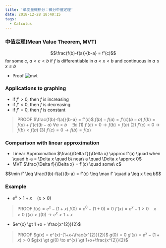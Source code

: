 ```yaml
---
title: '单变量微积分：微分中值定理'
date: 2018-12-28 18:40:15
tags: 
  - Calculus
---
```

### 中值定理(Mean Value Theorem, MVT)
$$\frac{f(b)-f(a)}{b-a} = f'(c)$$
for some $c$, $a \lt c \lt b$
if $f$ is differentiable in $a \lt x \lt b$ and continuous in $a \leq x \leq b$

<!--more-->

- Proof
  ![mvt](https://github.com/trierbo/blog-source/raw/master/pics/mvt/mvt_proof.png)

### Applications to graphing
  - if $f' \gt 0$, then $f$ is increasing
  - if $f' \lt 0$, then $f$ is decreasing
  - if $f' = 0$, then $f$ is constant
> PROOF
> $\frac{f(b)-f(a)}{b-a} = f'(c)$
> $f(b)-f(a)=f'(c)(b-a)$
> $f(b)=f(a)+f'(c)(b-a)$
> $\forall a \lt b \quad \exists c$
> (1) $f'(c) \gt 0 \to f(b) \gt f(a)$
> (2) $f'(c) \lt 0 \to f(b) \lt f(a)$
> (3) $f'(c) = 0 \to f(b) = f(a)$

### Comparison with linear approximation
- Linear Approximation
$\frac{\Delta f}{\Delta x} \approx f'(a) \quad when \quad b-a = \Delta x \quad b\ near\ a \quad \Delta x \approx 0$
- MVT
$\frac{\Delta f}{\Delta x} = f'(c) \quad some\ c$

$$\min f' \leq \frac{f(b)-f(a)}{b-a} = f'(c) \leq \max f' \quad a \leq x \leq b$$

### Example
  - $e^{x} \gt 1+x \quad (x \gt 0)$
  > PROOF
  > $f(x) = e^{x} - (1+x)$
  > $f(0) = e^{0} - (1+0) = 0$
  > $f'(x) = e^{x} - 1 \gt 0 \quad x \gt 0$
  > $f(x) \gt f(0) \to e^{x} \gt 1+x$
  - $e^{x} \gt 1 +x + \frac{x^{2}}{2}$
  > PROOF
  > $g(x) = e^{x}-(1+x+\frac{x^{2}}{2})$
  > $g(0) = 0$
  > $g'(x) = e^{x} - (1+x) \gt 0$
  > $g(x) \gt g(0) \to e^{x} \gt 1+x+\frac{x^{2}}{2}$
